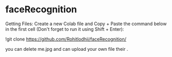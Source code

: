 # faceRecognition

Getting Files: Create a new Colab file and Copy + Paste the command below in the first cell (Don't forget to run it using Shift + Enter):

!git clone https://github.com/Rohitlodhii/faceRecognition/


you can delete me.jpg and can upload your own file their .

